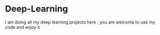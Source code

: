 # Deep-Learning
I am doing all my deep learning projects here , you are welcome to use my code and enjoy it 
